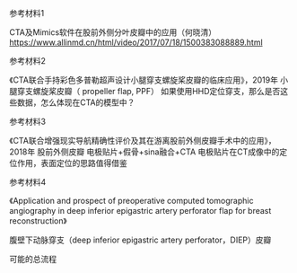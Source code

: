 参考材料1

CTA及Mimics软件在股前外侧分叶皮瓣中的应用（何晓清）
https://www.allinmd.cn/html/video/2017/07/18/1500383088889.html









参考材料2

《CTA联合手持彩色多普勒超声设计小腿穿支螺旋桨皮瓣的临床应用》，2019年
小腿穿支螺旋桨皮瓣（ propeller flap, PPF）
如果使用HHD定位穿支，那么是否这些数据，怎么体现在CTA的模型中？

参考材料3

《CTA联合增强现实导航精确性评价及其在游离股前外侧皮瓣手术中的应用》，2018年
股前外侧皮瓣
电极贴片+假骨+sina融合+CTA
电极贴片在CT成像中的定位作用，表面定位的思路值得借鉴

参考材料4

《Application and prospect of preoperative computed tomographic angiography in deep inferior epigastric artery perforator flap for breast reconstruction》

腹壁下动脉穿支（deep inferior epigastric artery perforator，DIEP）皮瓣

可能的总流程

